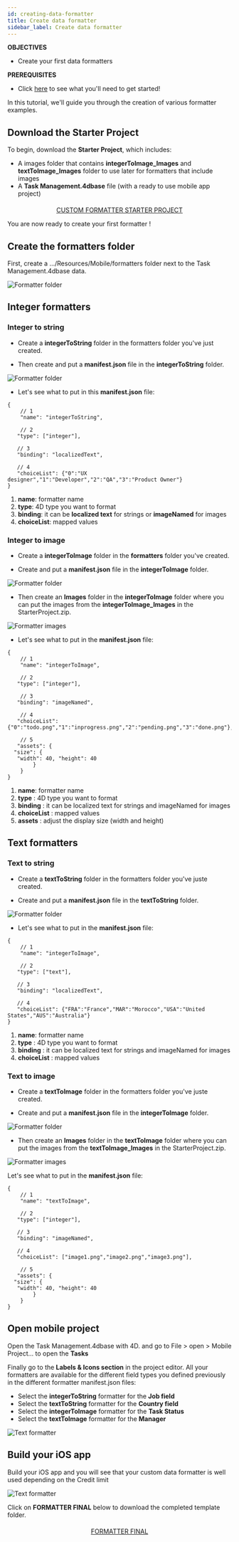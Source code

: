 ```yaml
---
id: creating-data-formatter
title: Create data formatter
sidebar_label: Create data formatter
---
```


<div markdown="1" class = "objectives">

**OBJECTIVES**

* Create your first data formatters
</div>

<div markdown="1" class = "prerequisites">

**PREREQUISITES**

* Click [here](prerequisites.html) to see what you'll need to get started!

</div>

In this tutorial, we'll guide you through the creation of various formatter examples.

## Download the Starter Project

To begin, download the **Starter Project**, which includes:
* A images folder that contains **integerToImage_Images** and **textToImage_Images** folder to use later for formatters that include images
* A **Task Management.4dbase** file (with a ready to use mobile app project)


<div markdown="1" style="text-align: center; margin-top: 20px">
<a class="button"
href="../assets/custom-formatter/CustomFormatterStarterProject.zip">CUSTOM FORMATTER STARTER PROJECT</a>
</div>

You are now ready to create your first formatter !

## Create the formatters folder

First, create a .../Resources/Mobile/formatters folder next to the Task Management.4dbase data.

![Formatter folder](assets/custom-formatter/formatter-folder.png)


## Integer formatters

### Integer to string

* Create a **integerToString** folder in the formatters folder you've just created.

* Then create and put a **manifest.json** file in the **integerToString** folder.

![Formatter folder](assets/custom-formatter/formatter-folder-integertostring.png)

* Let's see what to put in this **manifest.json** file:


```
{
	// 1
	"name": "integerToString",

  	// 2
   "type": ["integer"],

   // 3
   "binding": "localizedText",

   // 4
   "choiceList": {"0":"UX designer","1":"Developer","2":"QA","3":"Product Owner"}
}
```

1. **name**: formatter name
2. **type**: 4D type you want to format
3. **binding**: it can be **localized text** for strings or **imageNamed** for images
4. **choiceList**: mapped values


### Integer to image

* Create a **integerToImage** folder in the **formatters** folder you've created.

* Create and put a **manifest.json** file in the **integerToImage** folder.

![Formatter folder](assets/custom-formatter/formatter-folder-integertoimage.png)

* Then create an **Images** folder in the **integerToImage** folder where you can put the images from the **integerToImage_Images** in the StarterProject.zip.

 ![Formatter images](assets/custom-formatter/formatter-images-integertoimage.png)

* Let's see what to put in the **manifest.json** file:


```
{
	// 1
	"name": "integerToImage",

	// 2
   "type": ["integer"],

	// 3
   "binding": "imageNamed",

	// 4 
   "choiceList": {"0":"todo.png","1":"inprogress.png","2":"pending.png","3":"done.png"},
   
	// 5
   "assets": {
  "size": {
   "width": 40, "height": 40
		}
	}
}
```
1. **name**: formatter name
2. **type** : 4D type you want to format
3. **binding** : it can be localized text for strings and imageNamed for images
4. **choiceList** : mapped values
5. **assets** : adjust the display size (width and height)

## Text formatters

### Text to string

* Create a **textToString** folder in the formatters folder you've juste created.

* Create and put a **manifest.json** file in the **textToString** folder.

![Formatter folder](assets/custom-formatter/formatter-folder-texttostring.png)

* Let's see what to put in the **manifest.json** file:



```
{
	// 1
	"name": "integerToImage",

  	// 2
   "type": ["text"],

   // 3
   "binding": "localizedText",

   // 4
   "choiceList": {"FRA":"France","MAR":"Morocco","USA":"United States","AUS":"Australia"}
}
```

1. **name**: formatter name
2. **type** : 4D type you want to format
3. **binding** : it can be localized text for strings and imageNamed for images
4. **choiceList** : mapped values


### Text to image

* Create a **textToImage** folder in the formatters folder you've juste created.

* Create and put a **manifest.json** file in the **integerToImage** folder.

![Formatter folder](assets/custom-formatter/formatter-folder-textToImage.png)

* Then create an **Images** folder in the **textToImage** folder where you can put the images from the **textToImage_Images** in the StarterProject.zip.

![Formatter images](assets/custom-formatter/formatter-images-textToImage.png)


Let's see what to put in the **manifest.json** file:


```
{
	// 1
	"name": "textToImage",

	// 2
   "type": ["integer"],

   // 3
   "binding": "imageNamed",

   // 4
   "choiceList": ["image1.png","image2.png","image3.png"],
   
	// 5
   "assets": {
  "size": {
   "width": 40, "height": 40
		}
	}
}
```


## Open mobile project 

Open the Task Management.4dbase with 4D. and go to File > open > Mobile Project... to open the **Tasks** 

Finally go to the **Labels & Icons section** in the project editor. All your formatters are available for the different field types you defined previously in the different formatter manifest.json files:

* Select the **integerToString** formatter for the **Job field**
* Select the **textToString** formatter for the **Country field**
* Select the **integerToImage** formatter for the **Task Status**
* Select the **textToImage** formatter for the **Manager**


![Text formatter](assets/custom-formatter/formatters-icons-&-labels.png)


## Build your iOS app

Build your iOS app and you will see that your custom data formatter is well used depending on the Credit limit

![Text formatter](assets/custom-formatter/formatters-final-result.png)

Click on **FORMATTER FINAL** below to download the completed template folder.

<div markdown="1" style="text-align: center; margin-top: 20px">
<a class="button"
href="../assets/custom-formatter/CustomFormattersFinalProject">FORMATTER FINAL</a>
</div>
